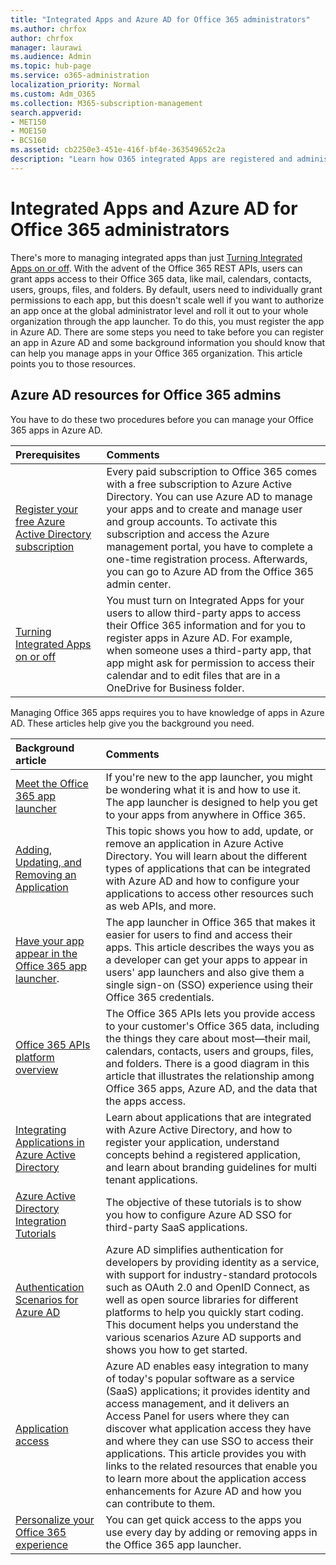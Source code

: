 ```yaml
---
title: "Integrated Apps and Azure AD for Office 365 administrators"
ms.author: chrfox
author: chrfox
manager: laurawi
ms.audience: Admin
ms.topic: hub-page
ms.service: o365-administration
localization_priority: Normal
ms.custom: Adm_O365
ms.collection: M365-subscription-management
search.appverid:
- MET150
- MOE150
- BCS160
ms.assetid: cb2250e3-451e-416f-bf4e-363549652c2a
description: "Learn how O365 integrated Apps are registered and administered in Azure AD"
---
```


# Integrated Apps and Azure AD for Office 365 administrators

There's more to managing integrated apps than just [Turning Integrated Apps on or off](https://support.office.com/article/7e453a40-66df-44ab-92a1-96786cb7fb34#__toc379982114). With the advent of the Office 365 REST APIs, users can grant apps access to their Office 365 data, like mail, calendars, contacts, users, groups, files, and folders. By default, users need to individually grant permissions to each app, but this doesn't scale well if you want to authorize an app once at the global administrator level and roll it out to your whole organization through the app launcher. To do this, you must register the app in Azure AD. There are some steps you need to take before you can register an app in Azure AD and some background information you should know that can help you manage apps in your Office 365 organization. This article points you to those resources.
  
## Azure AD resources for Office 365 admins

You have to do these two procedures before you can manage your Office 365 apps in Azure AD.
  
|**Prerequisites**|**Comments**|
|:-----|:-----|
|[Register your free Azure Active Directory subscription](https://go.microsoft.com/fwlink/?LinkId=617127) <br/> |Every paid subscription to Office 365 comes with a free subscription to Azure Active Directory. You can use Azure AD to manage your apps and to create and manage user and group accounts. To activate this subscription and access the Azure management portal, you have to complete a one-time registration process. Afterwards, you can go to Azure AD from the Office 365 admin center.  <br/> |
|[Turning Integrated Apps on or off](https://support.office.com/article/7e453a40-66df-44ab-92a1-96786cb7fb34#__toc379982114) <br/> |You must turn on Integrated Apps for your users to allow third-party apps to access their Office 365 information and for you to register apps in Azure AD. For example, when someone uses a third-party app, that app might ask for permission to access their calendar and to edit files that are in a OneDrive for Business folder.  <br/> |
   
Managing Office 365 apps requires you to have knowledge of apps in Azure AD. These articles help give you the background you need.
  
|**Background article**|**Comments**|
|:-----|:-----|
|[Meet the Office 365 app launcher](https://support.office.com/article/79f12104-6fed-442f-96a0-eb089a3f476a) <br/> |If you're new to the app launcher, you might be wondering what it is and how to use it. The app launcher is designed to help you get to your apps from anywhere in Office 365.  <br/> |
|[Adding, Updating, and Removing an Application](https://go.microsoft.com/fwlink/?LinkId=617137) <br/> |This topic shows you how to add, update, or remove an application in Azure Active Directory. You will learn about the different types of applications that can be integrated with Azure AD and how to configure your applications to access other resources such as web APIs, and more.  <br/> |
|[Have your app appear in the Office 365 app launcher](https://go.microsoft.com/fwlink/?LinkId=617138).  <br/> |The app launcher in Office 365 that makes it easier for users to find and access their apps. This article describes the ways you as a developer can get your apps to appear in users' app launchers and also give them a single sign-on (SSO) experience using their Office 365 credentials.  <br/> |
|[Office 365 APIs platform overview](https://go.microsoft.com/fwlink/?LinkId=617140) <br/> |The Office 365 APIs lets you provide access to your customer's Office 365 data, including the things they care about most—their mail, calendars, contacts, users and groups, files, and folders. There is a good diagram in this article that illustrates the relationship among Office 365 apps, Azure AD, and the data that the apps access.  <br/> |
|[Integrating Applications in Azure Active Directory](https://docs.microsoft.com/azure/active-directory/develop/quickstart-v1-add-azure-ad-app) <br/> | Learn about applications that are integrated with Azure Active Directory, and how to register your application, understand concepts behind a registered application, and learn about branding guidelines for multi tenant applications.  <br/> |
|[Azure Active Directory Integration Tutorials](https://docs.microsoft.com/azure/active-directory/saas-apps/tutorial-list) <br/> |The objective of these tutorials is to show you how to configure Azure AD SSO for third-party SaaS applications.  <br/> |
|[Authentication Scenarios for Azure AD](https://go.microsoft.com/fwlink/?LinkId=617145) <br/> |Azure AD simplifies authentication for developers by providing identity as a service, with support for industry-standard protocols such as OAuth 2.0 and OpenID Connect, as well as open source libraries for different platforms to help you quickly start coding. This document helps you understand the various scenarios Azure AD supports and shows you how to get started.  <br/> |
|[Application access](https://docs.microsoft.com/azure/active-directory/manage-apps/what-is-access-management) <br/> |Azure AD enables easy integration to many of today's popular software as a service (SaaS) applications; it provides identity and access management, and it delivers an Access Panel for users where they can discover what application access they have and where they can use SSO to access their applications. This article provides you with links to the related resources that enable you to learn more about the application access enhancements for Azure AD and how you can contribute to them.  <br/> |
|[Personalize your Office 365 experience](https://support.office.com/article/eb34a21b-52fa-4fbf-a8d5-146132242985) <br/> |You can get quick access to the apps you use every day by adding or removing apps in the Office 365 app launcher.  <br/> |
   

